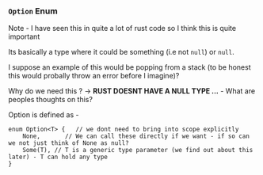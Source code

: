 
### ```Option``` Enum

Note - I have seen this in quite a lot of rust code so I think this is quite important

Its basically a type where it could be something (i.e not ```null```) or ```null```.

I suppose an example of this would be popping from a stack (to be honest this would probally throw an error before I imagine)?

Why do we need this ? ->
<b> RUST DOESNT HAVE A NULL TYPE ...</b> - What are peoples thoughts on this? 

Option is defined as -
```rust,editable
enum Option<T> {   // we dont need to bring into scope explicitly
    None,       // We can call these directly if we want - if so can we not just think of None as null?
    Some(T), // T is a generic type parameter (we find out about this later) - T can hold any type
}
```

